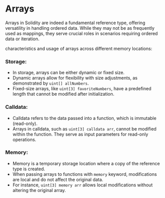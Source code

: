 # Arrays
Arrays in Solidity are indeed a fundamental reference type, offering versatility in handling ordered data. While they may not be as frequently used as mappings, they serve crucial roles in scenarios requiring ordered data or iteration.

characteristics and usage of arrays across different memory locations:
### Storage:

- In storage, arrays can be either dynamic or fixed size.
- Dynamic arrays allow for flexibility with size adjustments, as demonstrated by `uint[] allNumbers`.
- Fixed-size arrays, like `uint[3] favoriteNumbers`, have a predefined length that cannot be modified after initialization.

### Calldata:

- Calldata refers to the data passed into a function, which is immutable (read-only).
- Arrays in calldata, such as `uint[3] calldata arr`, cannot be modified within the function. They serve as input parameters for read-only operations.

### Memory:

- Memory is a temporary storage location where a copy of the reference type is created.
- When passing arrays to functions with `memory` keyword, modifications are local and do not affect the original data.
- For instance, `uint[3] memory arr` allows local modifications without altering the original array.